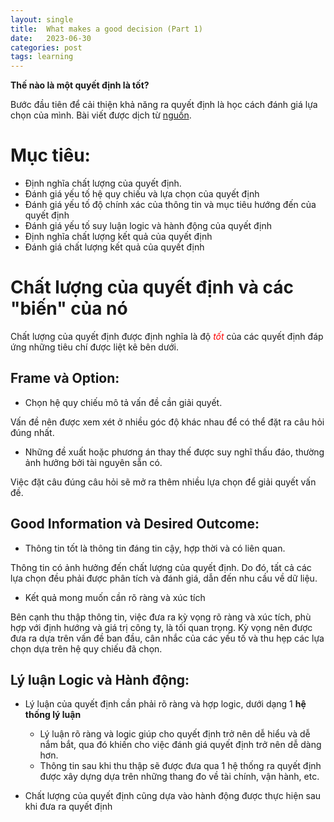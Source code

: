 ```yaml
---
layout: single
title:  What makes a good decision (Part 1)
date:   2023-06-30
categories: post
tags: learning
---
```


**Thế nào là một quyết định là tốt?**

Bước đầu tiên để cải thiện khả năng ra quyết định là học cách đánh giá lựa chọn của mình. Bài viết được dịch từ [nguồn](https://accentureacademy.csod.com/ui/lms-learning-details/app/course/1fccfafa-5dcb-4bcc-8b9c-2c4cafb84708?isCompletionRedirect=true).

# Mục tiêu:
- Định nghĩa chất lượng của quyết định.
- Đánh giá yếu tố hệ quy chiếu và lựa chọn của quyết định
- Đánh giá yếu tố độ chính xác của thông tin và mục tiêu hướng đến của quyết định
- Đánh giá yếu tố suy luận logic và hành động của quyết định
- Định nghĩa chất lượng kết quả của quyết định
- Đánh giá chất lượng kết quả của quyết định

# Chất lượng của quyết định và các "biến" của nó
<!-- 
Mỗi ngày chúng ta đưa ra hàng ngàn quyết định. Có quyết định đúng, có lựa chọn sai. Và còn gì tốt hơn khi chúng ta có thể nhận định đâu là lựa chọn tốt ngay tại thời điểm cần đưa ra quyết định.

Điều này là càng quan trọng hơn khi những quyết định của chúng ta có ảnh hưởng các kết quả mà chúng ta kỳ vọng. 

Tại công ty vận chuyển đường biển quốc tế Global Coast Adventures (GCA), John - giám đốc hoạch định,  -->

Chất lượng của quyết định được định nghĩa là độ <span style="color: red;">*tốt*</span> của các quyết định đáp ứng những tiêu chí được liệt kê bên dưới.

## Frame và Option:
- Chọn hệ quy chiếu mô tả vấn đề cần giải quyết.

Vấn đề nên được xem xét ở nhiều góc độ khác nhau để có thể đặt ra câu hỏi đúng nhất.

- Những đề xuất hoặc phương án thay thế được suy nghĩ thấu đáo, thường ảnh hưởng bởi tài nguyên sẵn có.

Việc đặt câu đúng câu hỏi sẽ mở ra thêm nhiều lựa chọn để giải quyết vấn đề.

## Good Information và Desired Outcome:
- Thông tin tốt là thông tin đáng tin cậy, hợp thời và có liên quan.

Thông tin có ảnh hưởng đến chất lượng của quyết định. Do đó, tất cả các lựa chọn đều phải được phân tích và đánh giá, dẫn đến nhu cầu về dữ liệu.

- Kết quả mong muốn cần rõ ràng và xúc tích

Bên cạnh thu thập thông tin, việc đưa ra kỳ vọng rõ ràng và xúc tích, phù hợp với định hướng và giá trị công ty, là tối quan trọng. Kỳ vọng nên được đưa ra dựa trên vấn đề ban đầu, cân nhắc của các yếu tố và thu hẹp các lựa chọn dựa trên hệ quy chiếu đã chọn.

## Lý luận Logic và Hành động:
- Lý luận của quyết định cần phải rõ ràng và hợp logic, dưới dạng 1 **hệ thống lý luận**
  - Lý luận rõ ràng và logic giúp cho quyết định trở nên dễ hiểu và dễ nắm bắt, qua đó khiến cho việc đánh giá quyết định trở nên dễ dàng hơn. 
  - Thông tin sau khi thu thập sẽ được đưa qua 1 hệ thống ra quyết định được xây dựng dựa trên những thang đo về tài chính, vận hành, etc. 

- Chất lượng của quyết định cũng dựa vào hành động được thực hiện sau khi đưa ra quyết định
